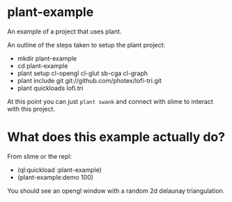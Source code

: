 plant-example
=============

An example of a project that uses plant.


An outline of the steps taken to setup the plant project:
- mkdir plant-example
- cd plant-example
- plant setup cl-opengl cl-glut sb-cga cl-graph
- plant include git git://github.com/photex/lofi-tri.git
- plant quickloads lofi.tri

At this point you can just `plant swank` and connect with slime to interact with this project.

What does this example actually do?
===================================

From slime or the repl:
- (ql:quickload :plant-example)
- (plant-example:demo 100)

You should see an opengl window with a random 2d delaunay triangulation.
